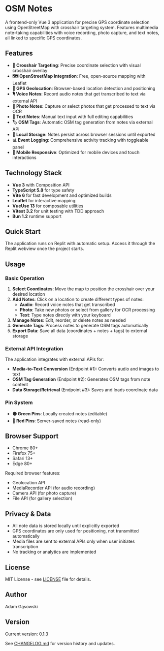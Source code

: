 # OSM Notes

A frontend-only Vue 3 application for precise GPS coordinate selection using OpenStreetMap with crosshair targeting system. Features multimedia note-taking capabilities with voice recording, photo capture, and text notes, all linked to specific GPS coordinates.

## Features

- **🎯 Crosshair Targeting**: Precise coordinate selection with visual crosshair overlay
- **🗺️ OpenStreetMap Integration**: Free, open-source mapping with Leaflet
- **📍 GPS Geolocation**: Browser-based location detection and positioning
- **🎙️ Voice Notes**: Record audio notes that get transcribed to text via external API
- **📸 Photo Notes**: Capture or select photos that get processed to text via OCR
- **📝 Text Notes**: Manual text input with full editing capabilities
- **🏷️ OSM Tags**: Automatic OSM tag generation from notes via external API
- **💾 Local Storage**: Notes persist across browser sessions until exported
- **📊 Event Logging**: Comprehensive activity tracking with toggleable panel
- **📱 Mobile Responsive**: Optimized for mobile devices and touch interactions

## Technology Stack

- **Vue 3** with Composition API
- **TypeScript 5.8** for type safety
- **Vite 6** for fast development and optimized builds
- **Leaflet** for interactive mapping
- **VueUse 13** for composable utilities
- **Vitest 3.2** for unit testing with TDD approach
- **Bun 1.2** runtime support

## Quick Start

The application runs on Replit with automatic setup. Access it through the Replit webview once the project starts.

## Usage

### Basic Operation

1. **Select Coordinates**: Move the map to position the crosshair over your desired location
2. **Add Notes**: Click on a location to create different types of notes:
   - **Audio**: Record voice notes that get transcribed
   - **Photo**: Take new photos or select from gallery for OCR processing
   - **Text**: Type notes directly with your keyboard
3. **Manage Notes**: Edit, reorder, or delete notes as needed
4. **Generate Tags**: Process notes to generate OSM tags automatically
5. **Export Data**: Save all data (coordinates + notes + tags) to external storage

### External API Integration

The application integrates with external APIs for:

- **Media-to-Text Conversion** (Endpoint #1): Converts audio and images to text
- **OSM Tag Generation** (Endpoint #2): Generates OSM tags from note content
- **Data Storage/Retrieval** (Endpoint #3): Saves and loads coordinate data

### Pin System

- **🟢 Green Pins**: Locally created notes (editable)
- **🔴 Red Pins**: Server-saved notes (read-only)



## Browser Support

- Chrome 80+
- Firefox 75+
- Safari 13+
- Edge 80+

Required browser features:
- Geolocation API
- MediaRecorder API (for audio recording)
- Camera API (for photo capture)
- File API (for gallery selection)

## Privacy & Data

- All note data is stored locally until explicitly exported
- GPS coordinates are only used for positioning, not transmitted automatically
- Media files are sent to external APIs only when user initiates transcription
- No tracking or analytics are implemented

## License

MIT License - see [LICENSE](LICENSE) file for details.

## Author

Adam Gąsowski

## Version

Current version: 0.1.3

See [CHANGELOG.md](CHANGELOG.md) for version history and updates.